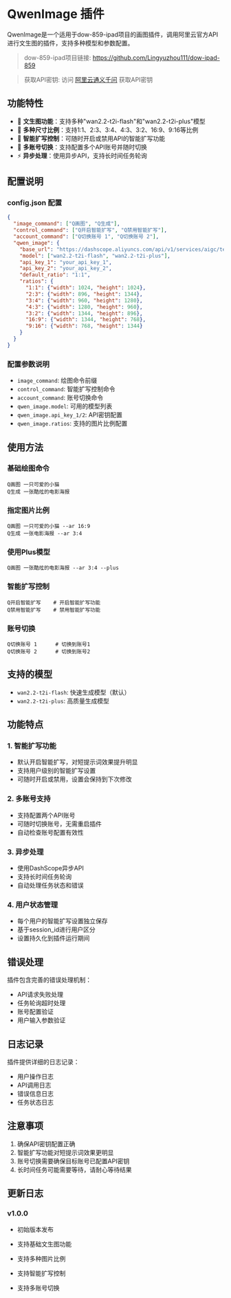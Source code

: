 # QwenImage 插件

QwenImage是一个适用于dow-859-ipad项目的画图插件，调用阿里云官方API进行文生图的插件，支持多种模型和参数配置。

> dow-859-ipad项目链接: https://github.com/Lingyuzhou111/dow-ipad-859

> 获取API密钥: 访问 [阿里云通义千问](https://dashscope.console.aliyun.com/) 获取API密钥

## 功能特性

- 🎨 **文生图功能**：支持多种"wan2.2-t2i-flash"和"wan2.2-t2i-plus"模型
- 📐 **多种尺寸比例**：支持1:1、2:3、3:4、4:3、3:2、16:9、9:16等比例
- 🚀 **智能扩写控制**：可随时开启或禁用API的智能扩写功能
- 🔄 **多账号切换**：支持配置多个API账号并随时切换
- ⚡ **异步处理**：使用异步API，支持长时间任务轮询

## 配置说明

### config.json 配置

```json
{
  "image_command": ["Q画图", "Q生成"],
  "control_command": ["Q开启智能扩写", "Q禁用智能扩写"],
  "account_command": ["Q切换账号 1", "Q切换账号 2"],
  "qwen_image": {
    "base_url": "https://dashscope.aliyuncs.com/api/v1/services/aigc/text2image/image-synthesis",
    "model": ["wan2.2-t2i-flash", "wan2.2-t2i-plus"],
    "api_key_1": "your_api_key_1",
    "api_key_2": "your_api_key_2",
    "default_ratio": "1:1",
    "ratios": {
      "1:1": {"width": 1024, "height": 1024},
      "2:3": {"width": 896, "height": 1344},
      "3:4": {"width": 960, "height": 1280},
      "4:3": {"width": 1280, "height": 960},
      "3:2": {"width": 1344, "height": 896},
      "16:9": {"width": 1344, "height": 768},
      "9:16": {"width": 768, "height": 1344}
    }
  }
}
```

### 配置参数说明

- `image_command`: 绘图命令前缀
- `control_command`: 智能扩写控制命令
- `account_command`: 账号切换命令
- `qwen_image.model`: 可用的模型列表
- `qwen_image.api_key_1/2`: API密钥配置
- `qwen_image.ratios`: 支持的图片比例配置

## 使用方法

### 基础绘图命令

```
Q画图 一只可爱的小猫
Q生成 一张酷炫的电影海报
```

### 指定图片比例

```
Q画图 一只可爱的小猫 --ar 16:9
Q生成 一张电影海报 --ar 3:4
```

### 使用Plus模型

```
Q画图 一张酷炫的电影海报 --ar 3:4 --plus
```

### 智能扩写控制

```
Q开启智能扩写    # 开启智能扩写功能
Q禁用智能扩写    # 禁用智能扩写功能
```

### 账号切换

```
Q切换账号 1      # 切换到账号1
Q切换账号 2      # 切换到账号2
```

## 支持的模型

- `wan2.2-t2i-flash`: 快速生成模型（默认）
- `wan2.2-t2i-plus`: 高质量生成模型

## 功能特点

### 1. 智能扩写功能
- 默认开启智能扩写，对短提示词效果提升明显
- 支持用户级别的智能扩写设置
- 可随时开启或禁用，设置会保持到下次修改

### 2. 多账号支持
- 支持配置两个API账号
- 可随时切换账号，无需重启插件
- 自动检查账号配置有效性

### 3. 异步处理
- 使用DashScope异步API
- 支持长时间任务轮询
- 自动处理任务状态和错误

### 4. 用户状态管理
- 每个用户的智能扩写设置独立保存
- 基于session_id进行用户区分
- 设置持久化到插件运行期间

## 错误处理

插件包含完善的错误处理机制：

- API请求失败处理
- 任务轮询超时处理
- 账号配置验证
- 用户输入参数验证

## 日志记录

插件提供详细的日志记录：

- 用户操作日志
- API调用日志
- 错误信息日志
- 任务状态日志

## 注意事项

1. 确保API密钥配置正确
2. 智能扩写功能对短提示词效果更明显
3. 账号切换需要确保目标账号已配置API密钥
4. 长时间任务可能需要等待，请耐心等待结果

## 更新日志

### v1.0.0
- 初始版本发布
- 支持基础文生图功能
- 支持多种图片比例
- 支持智能扩写控制

- 支持多账号切换 

